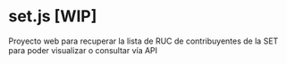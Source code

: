 # set.js [WIP]
Proyecto web para recuperar la lista de RUC de contribuyentes de la SET para poder visualizar o consultar vía API